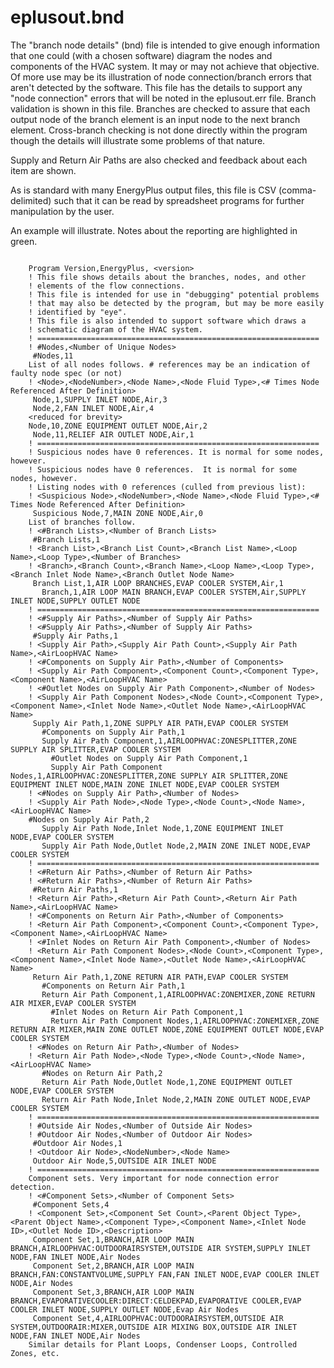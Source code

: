 # eplusout.bnd

The "branch node details" (bnd) file is intended to give enough information that one could (with a chosen software) diagram the nodes and components of the HVAC system. It may or may not achieve that objective. Of more use may be its illustration of node connection/branch errors that aren't detected by the software. This file has the details to support any "node connection" errors that will be noted in the eplusout.err file. Branch validation is shown in this file. Branches are checked to assure that each output node of the branch element is an input node to the next branch element. Cross-branch checking is not done directly within the program though the details will illustrate some problems of that nature.

Supply and Return Air Paths are also checked and feedback about each item are shown.

As is standard with many EnergyPlus output files, this file is CSV (comma-delimited) such that it can be read by spreadsheet programs for further manipulation by the user.

An example will illustrate. Notes about the reporting are highlighted in green.

~~~~~~~~~~~~~~~~~~~~

    Program Version,EnergyPlus, <version>
    ! This file shows details about the branches, nodes, and other
    ! elements of the flow connections.
    ! This file is intended for use in "debugging" potential problems
    ! that may also be detected by the program, but may be more easily
    ! identified by "eye".
    ! This file is also intended to support software which draws a
    ! schematic diagram of the HVAC system.
    ! ===============================================================
    ! #Nodes,<Number of Unique Nodes>
     #Nodes,11
    List of all nodes follows. # references may be an indication of faulty node spec (or not)
    ! <Node>,<NodeNumber>,<Node Name>,<Node Fluid Type>,<# Times Node Referenced After Definition>
     Node,1,SUPPLY INLET NODE,Air,3
     Node,2,FAN INLET NODE,Air,4
    <reduced for brevity>
    Node,10,ZONE EQUIPMENT OUTLET NODE,Air,2
     Node,11,RELIEF AIR OUTLET NODE,Air,1
    ! ===============================================================
    ! Suspicious nodes have 0 references. It is normal for some nodes, however.
    ! Suspicious nodes have 0 references.  It is normal for some nodes, however.
    ! Listing nodes with 0 references (culled from previous list):
    ! <Suspicious Node>,<NodeNumber>,<Node Name>,<Node Fluid Type>,<# Times Node Referenced After Definition>
     Suspicious Node,7,MAIN ZONE NODE,Air,0
    List of branches follow.
    ! <#Branch Lists>,<Number of Branch Lists>
     #Branch Lists,1
    ! <Branch List>,<Branch List Count>,<Branch List Name>,<Loop Name>,<Loop Type>,<Number of Branches>
    ! <Branch>,<Branch Count>,<Branch Name>,<Loop Name>,<Loop Type>,<Branch Inlet Node Name>,<Branch Outlet Node Name>
     Branch List,1,AIR LOOP BRANCHES,EVAP COOLER SYSTEM,Air,1
       Branch,1,AIR LOOP MAIN BRANCH,EVAP COOLER SYSTEM,Air,SUPPLY INLET NODE,SUPPLY OUTLET NODE
    ! ===============================================================
    ! <#Supply Air Paths>,<Number of Supply Air Paths>
    ! <#Supply Air Paths>,<Number of Supply Air Paths>
     #Supply Air Paths,1
    ! <Supply Air Path>,<Supply Air Path Count>,<Supply Air Path Name>,<AirLoopHVAC Name>
    ! <#Components on Supply Air Path>,<Number of Components>
    ! <Supply Air Path Component>,<Component Count>,<Component Type>,<Component Name>,<AirLoopHVAC Name>
    ! <#Outlet Nodes on Supply Air Path Component>,<Number of Nodes>
    ! <Supply Air Path Component Nodes>,<Node Count>,<Component Type>,<Component Name>,<Inlet Node Name>,<Outlet Node Name>,<AirLoopHVAC Name>
     Supply Air Path,1,ZONE SUPPLY AIR PATH,EVAP COOLER SYSTEM
       #Components on Supply Air Path,1
       Supply Air Path Component,1,AIRLOOPHVAC:ZONESPLITTER,ZONE SUPPLY AIR SPLITTER,EVAP COOLER SYSTEM
         #Outlet Nodes on Supply Air Path Component,1
         Supply Air Path Component Nodes,1,AIRLOOPHVAC:ZONESPLITTER,ZONE SUPPLY AIR SPLITTER,ZONE EQUIPMENT INLET NODE,MAIN ZONE INLET NODE,EVAP COOLER SYSTEM
    ! <#Nodes on Supply Air Path>,<Number of Nodes>
    ! <Supply Air Path Node>,<Node Type>,<Node Count>,<Node Name>,<AirLoopHVAC Name>
    #Nodes on Supply Air Path,2
       Supply Air Path Node,Inlet Node,1,ZONE EQUIPMENT INLET NODE,EVAP COOLER SYSTEM
       Supply Air Path Node,Outlet Node,2,MAIN ZONE INLET NODE,EVAP COOLER SYSTEM
    ! ===============================================================
    ! <#Return Air Paths>,<Number of Return Air Paths>
    ! <#Return Air Paths>,<Number of Return Air Paths>
     #Return Air Paths,1
    ! <Return Air Path>,<Return Air Path Count>,<Return Air Path Name>,<AirLoopHVAC Name>
    ! <#Components on Return Air Path>,<Number of Components>
    ! <Return Air Path Component>,<Component Count>,<Component Type>,<Component Name>,<AirLoopHVAC Name>
    ! <#Inlet Nodes on Return Air Path Component>,<Number of Nodes>
    ! <Return Air Path Component Nodes>,<Node Count>,<Component Type>,<Component Name>,<Inlet Node Name>,<Outlet Node Name>,<AirLoopHVAC Name>
     Return Air Path,1,ZONE RETURN AIR PATH,EVAP COOLER SYSTEM
       #Components on Return Air Path,1
       Return Air Path Component,1,AIRLOOPHVAC:ZONEMIXER,ZONE RETURN AIR MIXER,EVAP COOLER SYSTEM
         #Inlet Nodes on Return Air Path Component,1
         Return Air Path Component Nodes,1,AIRLOOPHVAC:ZONEMIXER,ZONE RETURN AIR MIXER,MAIN ZONE OUTLET NODE,ZONE EQUIPMENT OUTLET NODE,EVAP COOLER SYSTEM
    ! <#Nodes on Return Air Path>,<Number of Nodes>
    ! <Return Air Path Node>,<Node Type>,<Node Count>,<Node Name>,<AirLoopHVAC Name>
       #Nodes on Return Air Path,2
       Return Air Path Node,Outlet Node,1,ZONE EQUIPMENT OUTLET NODE,EVAP COOLER SYSTEM
       Return Air Path Node,Inlet Node,2,MAIN ZONE OUTLET NODE,EVAP COOLER SYSTEM
    ! ===============================================================
    ! #Outside Air Nodes,<Number of Outside Air Nodes>
    ! #Outdoor Air Nodes,<Number of Outdoor Air Nodes>
     #Outdoor Air Nodes,1
    ! <Outdoor Air Node>,<NodeNumber>,<Node Name>
     Outdoor Air Node,5,OUTSIDE AIR INLET NODE
    ! ===============================================================
    Component sets. Very important for node connection error detection.
    ! <#Component Sets>,<Number of Component Sets>
     #Component Sets,4
    ! <Component Set>,<Component Set Count>,<Parent Object Type>,<Parent Object Name>,<Component Type>,<Component Name>,<Inlet Node ID>,<Outlet Node ID>,<Description>
     Component Set,1,BRANCH,AIR LOOP MAIN BRANCH,AIRLOOPHVAC:OUTDOORAIRSYSTEM,OUTSIDE AIR SYSTEM,SUPPLY INLET NODE,FAN INLET NODE,Air Nodes
     Component Set,2,BRANCH,AIR LOOP MAIN BRANCH,FAN:CONSTANTVOLUME,SUPPLY FAN,FAN INLET NODE,EVAP COOLER INLET NODE,Air Nodes
     Component Set,3,BRANCH,AIR LOOP MAIN BRANCH,EVAPORATIVECOOLER:DIRECT:CELDEKPAD,EVAPORATIVE COOLER,EVAP COOLER INLET NODE,SUPPLY OUTLET NODE,Evap Air Nodes
     Component Set,4,AIRLOOPHVAC:OUTDOORAIRSYSTEM,OUTSIDE AIR SYSTEM,OUTDOORAIR:MIXER,OUTSIDE AIR MIXING BOX,OUTSIDE AIR INLET NODE,FAN INLET NODE,Air Nodes
    Similar details for Plant Loops, Condenser Loops, Controlled Zones, etc.
~~~~~~~~~~~~~~~~~~~~